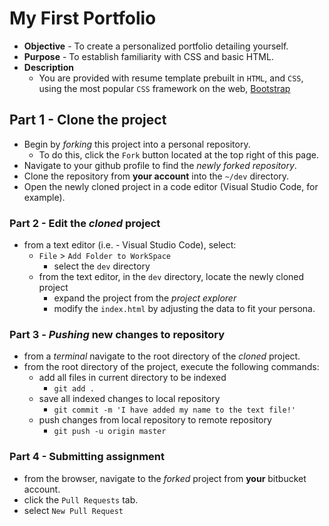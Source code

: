 # My First Portfolio
* **Objective** - To create a personalized portfolio detailing yourself.
* **Purpose** - To establish familiarity with CSS and basic HTML.
* **Description**
    * You are provided with resume template prebuilt in `HTML`, and `CSS`, using the most popular `CSS` framework on the web, [Bootstrap](https://getbootstrap.com/)


## Part 1 - Clone the project
* Begin by _forking_ this project into a personal repository.
   * To do this, click the `Fork` button located at the top right of this page.
* Navigate to your github profile to find the _newly forked repository_.
* Clone the repository from **your account** into the `~/dev` directory.
* Open the newly cloned project in a code editor (Visual Studio Code, for example).



### Part 2 - Edit the _cloned_ project
* from a text editor (i.e. - Visual Studio Code), select:
  * `File` > `Add Folder to WorkSpace`
    * select the `dev` directory 
  * from the text editor, in the `dev` directory, locate the newly cloned project
    * expand the project from the _project explorer_
    * modify the `index.html` by adjusting the data to fit your persona.
  
  
### Part 3 - _Pushing_ new changes to repository
* from a _terminal_ navigate to the root directory of the _cloned_ project.
* from the root directory of the project, execute the following commands:
    * add all files in current directory to be indexed
      * `git add .`
    * save all indexed changes to local repository
      * `git commit -m 'I have added my name to the text file!'`
    * push changes from local repository to remote repository
      * `git push -u origin master`

### Part 4 - Submitting assignment
* from the browser, navigate to the _forked_ project from **your** bitbucket account.
* click the `Pull Requests` tab.
* select `New Pull Request`